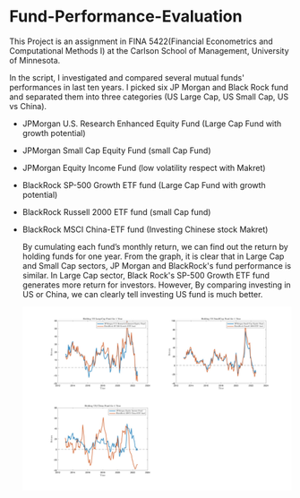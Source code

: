 # Fund-Performance-Evaluation
This Project is an assignment in FINA 5422(Financial Econometrics and Computational Methods I) at the Carlson School of Management, University of Minnesota.    

In the script, I investigated and compared several mutual funds' performances in last ten years. I picked six JP Morgan and Black Rock fund and separated them into three categories (US Large Cap, US Small Cap, US vs China). 
- JPMorgan U.S. Research Enhanced Equity Fund (Large Cap Fund with growth potential)  
- JPMorgan Small Cap Equity Fund (small Cap Fund)  
- JPMorgan Equity Income Fund (low volatility respect with Makret)  
- BlackRock SP-500 Growth ETF fund (Large Cap Fund with growth potential)  
- BlackRock Russell 2000 ETF fund (small Cap fund)  
- BlackRock MSCI China-ETF fund (Investing Chinese stock Makret)

  By cumulating each fund’s monthly return, we can find out the return by holding funds for one year. From the graph, it is clear that in Large Cap and Small Cap sectors, JP Morgan and BlackRock's fund performance is similar. In Large Cap sector, Black Rock's SP-500 Growth ETF fund generates more return for investors. However, By comparing investing in US or China, we can clearly tell investing US fund is much better.
  
  ![](https://github.com/ZedongDaniel/Fund-Performance-Evaluation/blob/3f9c14ba6ed7e29f982116c5e6181dd50925de17/images/holding%201%20year.jpg)  





